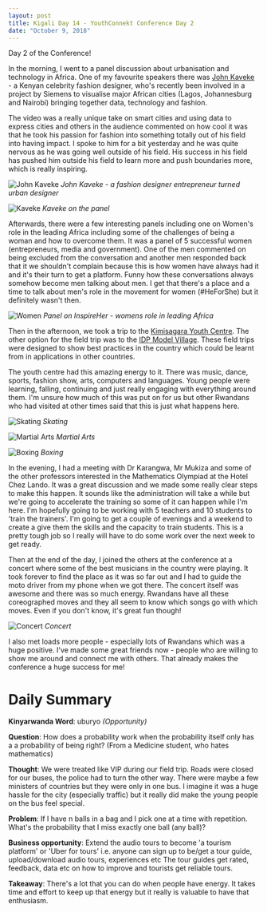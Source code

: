 ```yaml
---
layout: post
title: Kigali Day 14 - YouthConnekt Conference Day 2
date: "October 9, 2018"
---
```


Day 2 of the Conference!

In the morning, I went to a panel discussion about urbanisation and technology in Africa. One of my favourite speakers there was [John Kaveke](www.johnkaveke.com) - a Kenyan celebrity fashion designer, who's recently been involved in a project by Siemens to visualise major African cities (Lagos, Johannesburg and Nairobi) bringing together data, technology and fashion.

The video was a really unique take on smart cities and using data to express cities and others in the audience commented on how cool it was that he took his passion for fashion into something totally out of his field into having impact. I spoke to him for a bit yesterday and he was quite nervous as he was going well outside of his field. His success in his field has pushed him outside his field to learn more and push boundaries more, which is really inspiring.

![John Kaveke](/images/johnfashion.jpg "John Fashion Designer")
*John Kaveke - a fashion designer entrepreneur turned urban designer*

![Kaveke](/images/johnpanel.jpg "Kaveke on the panel")
*Kaveke on the panel*

Afterwards, there were a few interesting panels including one on Women's role in the leading Africa including some of the challenges of being a woman and how to overcome them. It was a panel of 5 successful women (entrepreneurs, media and government). One of the men commented on being excluded from the conversation and another men responded back that it we shouldn't complain because this is how women have always had it and it's their turn to get a platform. Funny how these conversations always somehow become men talking about men. I get that there's a place and a time to talk about men's role in the movement for women (#HeForShe) but it definitely wasn't then.

![Women](/images/womenpanel.jpg "Womens panel")
*Panel on InspireHer - womens role in leading Africa*

Then in the afternoon, we took a trip to the [Kimisagara Youth Centre](www.rwanda-yaca.org/tag/kimisagara-youth-center/). The other option for the field trip was to the [IDP Model Village](https://www.newtimes.co.rw/section/read/221995). These field trips were designed to show best practices in the country which could be learnt from in applications in other countries.

The youth centre had this amazing energy to it. There was music, dance, sports, fashion show, arts, computers and languages. Young people were learning, falling, continuing and just really engaging with everything around them. I'm unsure how much of this was put on for us but other Rwandans who had visited at other times said that this is just what happens here.

![Skating](/images/skating.jpg "Skating")
*Skating*

![Martial Arts](/images/martialarts.jpg "Martial Arts")
*Martial Arts*

![Boxing](/images/boxing.jpg "Boxing")
*Boxing*

In the evening, I had a meeting with Dr Karangwa, Mr Mukiza and some of the other professors interested in the Mathematics Olympiad at the Hotel Chez Lando. It was a great discussion and we made some really clear steps to make this happen. It sounds like the administration will take a while but we're going to accelerate the training so some of it can happen while I'm here. I'm hopefully going to be working with 5 teachers and 10 students to 'train the trainers'. I'm going to get a couple of evenings and a weekend to create a give them the skills and the capacity to train students. This is a pretty tough job so I really will have to do some work over the next week to get ready.

Then at the end of the day, I joined the others at the conference at a concert where some of the best musicians in the country were playing. It took forever to find the place as it was so far out and I had to guide the moto driver from my phone when we got there. The concert itself was awesome and there was so much energy. Rwandans have all these coreographed moves and they all seem to know which songs go with which moves. Even if you don't know, it's great fun though!

![Concert](/images/eveningconcert.jpg "Evening Concert")
*Concert*

I also met loads more people - especially lots of Rwandans which was a huge positive. I've made some great friends now - people who are willing to show me around and connect me with others. That already makes the conference a huge success for me!

Daily Summary
===========

**Kinyarwanda Word**: uburyo *(Opportunity)*

**Question**: How does a probability work when the probability itself only has a a probability of being right? (From a Medicine student, who hates mathematics)

**Thought**: We were treated like VIP during our field trip. Roads were closed for our buses, the police had to turn the other way. There were maybe a few ministers of countries but they were only in one bus. I imagine it was a huge hassle for the city (especially traffic) but it really did make the young people on the bus feel special.

**Problem**: If I have n balls in a bag and I pick one at a time with repetition. What's the probability that I miss exactly one ball (any ball)?

**Business opportunity**: Extend the audio tours to become 'a tourism platform' or 'Uber for tours' i.e. anyone can sign up to be/get a tour guide, upload/download audio tours, experiences etc The tour guides get rated, feedback, data etc on how to improve and tourists get reliable tours.

**Takeaway**: There's a lot that you can do when people have energy. It takes time and effort to keep up that energy but it really is valuable to have that enthusiasm.
